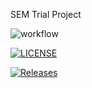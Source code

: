 SEM Trial Project

![workflow](https://github.com/MelissaAstbury/SoftwareEngineeringMethodsTrial/actions/workflows/main.yml/badge.svg)

[![LICENSE](https://img.shields.io/github/license/MelissaAstbury/SoftwareEngineeringMethodsTrial.svg?style=flat-square)](https://github.com/MelissaAstbury/SoftwareEngineeringMethodsTrial/main/LICENSE)

[![Releases](https://img.shields.io/github/release/MelissaAstbury/SoftwareEngineeringMethodsTrial/all.svg?style=flat-square)](https://github.com/MelissaAstbury/SoftwareEngineeringMethodsTrial/releases)